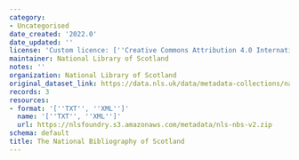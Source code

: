 ```yaml
---
category:
- Uncategorised
date_created: '2022.0'
date_updated: ''
license: 'Custom licence: [''Creative Commons Attribution 4.0 International'']'
maintainer: National Library of Scotland
notes: ''
organization: National Library of Scotland
original_dataset_link: https://data.nls.uk/data/metadata-collections/national-bibliography-of-scotland/
records: 3
resources:
- format: '[''TXT'', ''XML'']'
  name: '[''TXT'', ''XML'']'
  url: https://nlsfoundry.s3.amazonaws.com/metadata/nls-nbs-v2.zip
schema: default
title: The National Bibliography of Scotland
---
```

